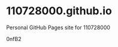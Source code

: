 # 110728000.github.io
Personal GitHub Pages site for 110728000































































0nfB2
